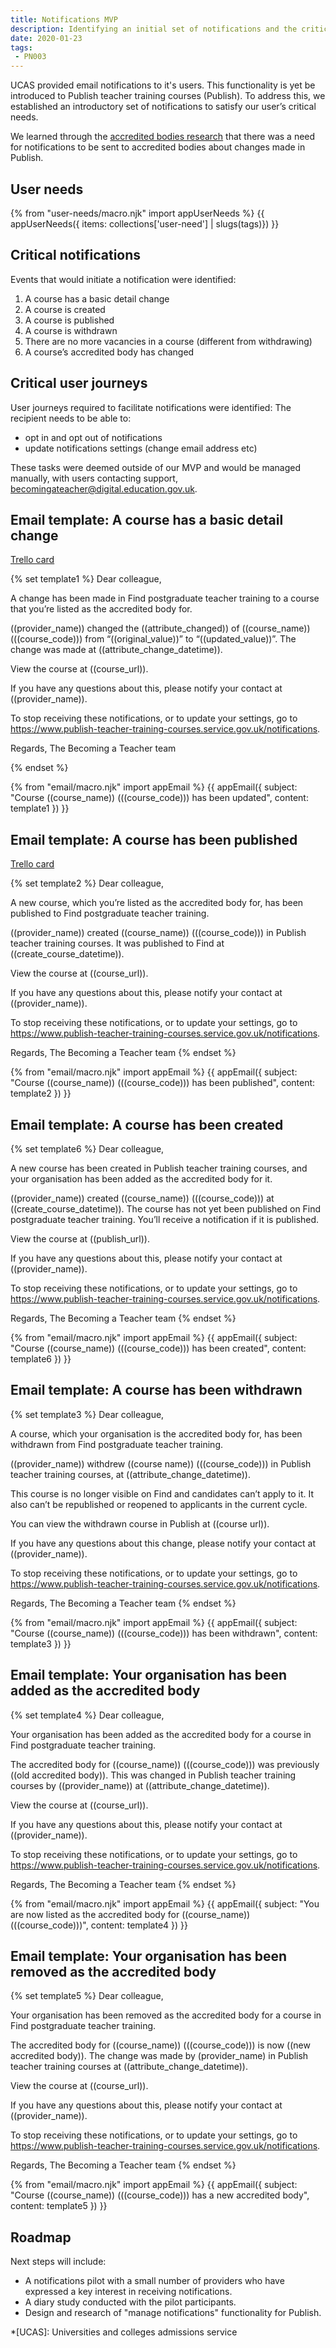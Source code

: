 ```yaml
---
title: Notifications MVP
description: Identifying an initial set of notifications and the critical user flows required to manage notifications in Publish.
date: 2020-01-23
tags:
 - PN003
---
```

UCAS provided email notifications to it's users. This functionality is yet be introduced to Publish teacher training courses (Publish). To address this, we established an introductory set of notifications to satisfy our user’s critical needs.

We learned through the [accredited bodies research](https://bat-design-history.netlify.com/publish-teacher-training-courses/accredited-bodies-research-round-2#a-need-for-notifications) that there was a need for notifications to be sent to accredited bodies about changes made in Publish.

## User needs

{% from "user-needs/macro.njk" import appUserNeeds %}
{{ appUserNeeds({ items: collections['user-need'] | slugs(tags)}) }}

## Critical notifications

Events that would initiate a notification were identified:

1. A course has a basic detail change
2. A course is created
3. A course is published
4. A course is withdrawn
5. There are no more vacancies in a course (different from withdrawing)
6. A course’s accredited body has changed

## Critical user journeys

User journeys required to facilitate notifications were identified:
The recipient needs to be able to:

- opt in and opt out of notifications
- update notifications settings (change email address etc)

These tasks were deemed outside of our MVP and would be managed manually, with users contacting support, [becomingateacher@digital.education.gov.uk](mailto:becomingateacher@digital.education.gov.uk).

## Email template: A course has a basic detail change

[Trello card](https://trello.com/c/Xnoghg3q/2006-s-notify-accredited-body-users-that-something-has-changed-on-a-course)

{% set template1 %}
Dear colleague,

A change has been made in Find postgraduate teacher training to a course that you’re listed as the accredited body for.

((provider_name)) changed the ((attribute_changed)) of ((course_name)) (((course_code))) from “((original_value))” to “((updated_value))”. The change was made at ((attribute_change_datetime)).

View the course at ((course_url)).

If you have any questions about this, please notify your contact at ((provider_name)).

To stop receiving these notifications, or to update your settings, go to https://www.publish-teacher-training-courses.service.gov.uk/notifications.

Regards,
The Becoming a Teacher team

{% endset %}

{% from "email/macro.njk" import appEmail %}
{{ appEmail({
  subject: "Course ((course_name)) (((course_code))) has been updated",
  content: template1
}) }}

## Email template: A course has been published

[Trello card](https://trello.com/c/KbHLq4Pq/3076-m-send-notification-when-a-course-has-been-created)

{% set template2 %}
Dear colleague,

A new course, which you’re listed as the accredited body for, has been published to Find postgraduate teacher training.

((provider_name)) created ((course_name)) (((course_code))) in Publish teacher training courses. It was published to Find at ((create_course_datetime)).

View the course at ((course_url)).

If you have any questions about this, please notify your contact at ((provider_name)).

To stop receiving these notifications, or to update your settings, go to https://www.publish-teacher-training-courses.service.gov.uk/notifications.

Regards,
The Becoming a Teacher team
{% endset %}

{% from "email/macro.njk" import appEmail %}
{{ appEmail({
  subject: "Course ((course_name)) (((course_code))) has been published",
  content: template2
}) }}

## Email template: A course has been created

{% set template6 %}
Dear colleague,

A new course has been created in Publish teacher training courses, and your organisation has been added as the accredited body for it.

((provider_name)) created ((course_name)) (((course_code))) at ((create_course_datetime)). The course has not yet been published on Find postgraduate teacher training. You’ll receive a notification if it is published.

View the course at ((publish_url)).

If you have any questions about this, please notify your contact at ((provider_name)).

To stop receiving these notifications, or to update your settings, go to https://www.publish-teacher-training-courses.service.gov.uk/notifications.

Regards,
The Becoming a Teacher team
{% endset %}

{% from "email/macro.njk" import appEmail %}
{{ appEmail({
  subject: "Course ((course_name)) (((course_code))) has been created",
  content: template6
}) }}

## Email template: A course has been withdrawn

{% set template3 %}
Dear colleague,

A course, which your organisation is the accredited body for, has been withdrawn from Find postgraduate teacher training.

((provider_name)) withdrew ((course name)) (((course_code))) in Publish teacher training courses, at ((attribute_change_datetime)).

This course is no longer visible on Find and candidates can’t apply to it. It also can’t be republished or reopened to applicants in the current cycle.

You can view the withdrawn course in Publish at ((course url)).

If you have any questions about this change, please notify your contact at ((provider_name)).

To stop receiving these notifications, or to update your settings, go to https://www.publish-teacher-training-courses.service.gov.uk/notifications.

Regards,
The Becoming a Teacher team
{% endset %}

{% from "email/macro.njk" import appEmail %}
{{ appEmail({
  subject: "Course ((course_name)) (((course_code))) has been withdrawn",
  content: template3
}) }}

## Email template: Your organisation has been added as the accredited body

{% set template4 %}
Dear colleague,

Your organisation has been added as the accredited body for a course in Find postgraduate teacher training.

The accredited body for ((course_name)) (((course_code))) was previously ((old accredited body)). This was changed in Publish teacher training courses by ((provider_name)) at ((attribute_change_datetime)).

View the course at ((course_url)).

If you have any questions about this, please notify your contact at ((provider_name)).

To stop receiving these notifications, or to update your settings, go to https://www.publish-teacher-training-courses.service.gov.uk/notifications.

Regards,
The Becoming a Teacher team
{% endset %}

{% from "email/macro.njk" import appEmail %}
{{ appEmail({
  subject: "You are now listed as the accredited body for ((course_name)) (((course_code)))",
  content: template4
}) }}

## Email template: Your organisation has been removed as the accredited body

{% set template5 %}
Dear colleague,

Your organisation has been removed as the accredited body for a course in Find postgraduate teacher training.

The accredited body for ((course_name)) (((course_code))) is now ((new accredited body)). The change was made by (provider_name) in Publish teacher training courses at ((attribute_change_datetime)).

View the course at ((course_url)).

If you have any questions about this, please notify your contact at ((provider_name)).

To stop receiving these notifications, or to update your settings, go to https://www.publish-teacher-training-courses.service.gov.uk/notifications.

Regards,
The Becoming a Teacher team
{% endset %}

{% from "email/macro.njk" import appEmail %}
{{ appEmail({
  subject: "Course ((course_name)) (((course_code))) has a new accredited body",
  content: template5
}) }}

## Roadmap

Next steps will include:

- A notifications pilot with a small number of providers who have expressed a key interest in receiving notifications.
- A diary study conducted with the pilot participants.
- Design and research of "manage notifications" functionality for Publish.

*[UCAS]: Universities and colleges admissions service
